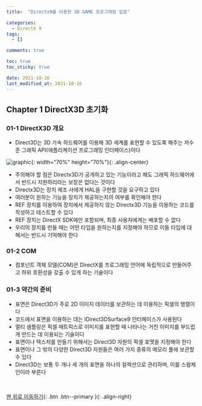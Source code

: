 ```yaml
---
title:  "Directx9를 이용한 3D GAME 프로그래밍 입문"

categories:
  - DirectX 9
tags:
  - []

comments: true

toc: true
toc_sticky: true

date: 2021-10-16
last_modified_at: 2021-10-16
---
```


## Chapter 1 DirectX3D 초기화

### 01-1 DirectX3D 개요
- Direct3D는 3D 가속 하드웨어를 이용해 3D 세계를 표현할 수 있도록 해주는 저수준 그래픽 API(애플리케이션 프로그래밍 인터페이스)이다

![graphic](https://user-images.githubusercontent.com/80055816/137575827-3cb3dfa9-779d-4fa6-a37c-0e799b6e4ec7.png){: width="70%" height="70%"}{: .align-center}

- 주의해야 할 점은 Directx3D가 공개하고 있는 기능이라고 해도 그래픽 하드웨어에서 반드시 지원하리라는 보장은 없다는 것이다
- Directx3D는 장치 제조 사에게 HAL을 구현할 것을 요구하고 있다
- 여러분이 원하는 기능을 장치가 제공하는지의 여부를 확인해야 한다
- REF 장치를 이용하여 장치에서 제공하지 않는 Directx3D 기능을 이용하는 코드를 작성하고 테스트할 수 있다
- REF 장치는 DirectX SDK에만 포함되며, 최종 사용자에게는 배포할 수 없다
- 우리의 장치를 만들 때는 어떤 타입을 원하는지를 지정해야 하므로 이들 타입에 대해서는 반드시 기억해야 한다

### 01-2 COM
- 컴포넌트 객체 모델(COM)은 DirectX를 프로그래밍 언어에 독립적으로 만들어주고 하위 호환성을 갖출 수 있게 하는 기술이다

### 01-3 약간의 준비
- 표면은 Direct3D가 주로 2D 이미지 데이터를 보관하는 데 이용하는 픽셀의 행렬이다
- 코드에서 표면을 이용하는 데는 IDirect3DSurface9 인터페이스가 사용된다
- 멀티 샘플링은 픽셀 매트릭스로 이미지를 표현할 때 나타나는 거친 이미지를 부드럽게 만드는 데 이용되는 기술이다
- 표면이나 텍스처를 만들기 위해서는 Direct3D 자원의 픽셀 포맷을 지정해야 한다
- 표면이나 그 밖의 다양한 Direct3D 자원들은 여러 가지 종류의 메모리 풀에 보관할 수 있다
- Direct3D는 보통 두 개나 세 개의 표면을 하나의 컬렉션으로 관리하며, 이를 스왑체인이라 부른다

<br>

[맨 위로 이동하기](#){: .btn .btn--primary }{: .align-right}
